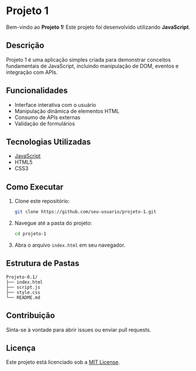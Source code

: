 # Projeto 1

Bem-vindo ao **Projeto 1**! Este projeto foi desenvolvido utilizando **JavaScript**.

## Descrição

Projeto 1 é uma aplicação simples criada para demonstrar conceitos fundamentais de JavaScript, incluindo manipulação de DOM, eventos e integração com APIs.

## Funcionalidades

- Interface interativa com o usuário
- Manipulação dinâmica de elementos HTML
- Consumo de APIs externas
- Validação de formulários

## Tecnologias Utilizadas

- [JavaScript](https://developer.mozilla.org/pt-BR/docs/Web/JavaScript)
- HTML5
- CSS3

## Como Executar

1. Clone este repositório:
    ```bash
    git clone https://github.com/seu-usuario/projeto-1.git
    ```
2. Navegue até a pasta do projeto:
    ```bash
    cd projeto-1
    ```
3. Abra o arquivo `index.html` em seu navegador.

## Estrutura de Pastas

```
Projeto-0.1/
├── index.html
├── script.js
├── style.css
└── README.md
```

## Contribuição

Sinta-se à vontade para abrir issues ou enviar pull requests.

## Licença

Este projeto está licenciado sob a [MIT License](LICENSE).
